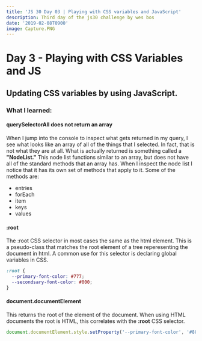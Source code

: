 ```yaml
---
title: 'JS 30 Day 03 | Playing with CSS variables and JavaScript'
description: Third day of the js30 challenge by wes bos
date: '2019-02-08T0900'
image: Capture.PNG
---
```


# Day 3 - Playing with CSS Variables and JS

## Updating CSS variables by using JavaScript.

### What I learned:

#### querySelectorAll does not return an array

When I jump into the console to inspect what gets returned in my query, I see what looks like an array of all of the things that I selected. In fact, that is not what they are at all. What is actually returned is something called a **"NodeList."** This node list functions similar to an array, but does not have all of the standard methods that an array has. When I inspect the node list I notice that it has its own set of methods that apply to it. Some of the methods are:

- entries
- forEach
- item
- keys
- values

#### :root

The :root CSS selector in most cases the same as the html element. This is a pseudo-class that matches the root element of a tree reperesenting the document in html. A common use for this selector is declaring global variables in CSS.

```css
:root {
  --primary-font-color: #777;
  --secondsary-font-color: #000;
}
```

#### document.documentElement

This returns the root of the element of the document. When using HTML documents the root is HTML, this correlates with the **:root** CSS selector.

```javascript
document.documentElement.style.setProperty('--primary-font-color', '#888')
```
